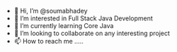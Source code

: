 - 👋 Hi, I’m @soumabhadey
- 👀 I’m interested in Full Stack Java Development
- 🌱 I’m currently learning Core Java
- 💞️ I’m looking to collaborate on any interesting project
- 📫 How to reach me .....

<!---
soumabhadey/soumabhadey is a ✨ special ✨ repository because its `README.md` (this file) appears on your GitHub profile.
You can click the Preview link to take a look at your changes.
--->
